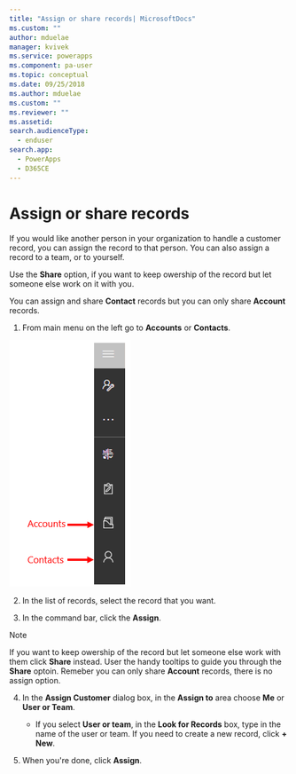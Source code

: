 ```yaml
---
title: "Assign or share records| MicrosoftDocs"
ms.custom: ""
author: mduelae
manager: kvivek
ms.service: powerapps
ms.component: pa-user
ms.topic: conceptual
ms.date: 09/25/2018
ms.author: mduelae
ms.custom: ""
ms.reviewer: ""
ms.assetid: 
search.audienceType: 
  - enduser
search.app: 
  - PowerApps
  - D365CE
---
```

# Assign or share records

If you would like another person in your organization to handle a customer record, you can assign the record to that person. You can also assign a record to a team, or to yourself.  

Use the **Share** option, if you want to keep owership of the record but let someone else work on it with you. 

You can assign and share **Contact** records but you can only share **Account** records.
  
1. From main menu on the left go to **Accounts** or **Contacts**. 

![Main menu in PowerApps](media/AccountContacts.png "Main menu in PowerAppss")

2. In the list of records, select the record that you want.  
  
3. In the command bar, click the **Assign**.

> [!NOTE]
> If you want to keep owership of the record but let someone else work with them click **Share** instead. User the handy tooltips to guide you through the **Share** optoin. Remeber you can only share **Account** records, there is no assign option.
  
4. In the **Assign Customer** dialog box, in the **Assign to** area choose **Me** or **User or Team**.
  
   - If you select **User or team**, in the **Look for Records** box, type in the name of the user or team. If you need to create a new record, click **+ New**.
  
5. When you're done, click **Assign**.
 

